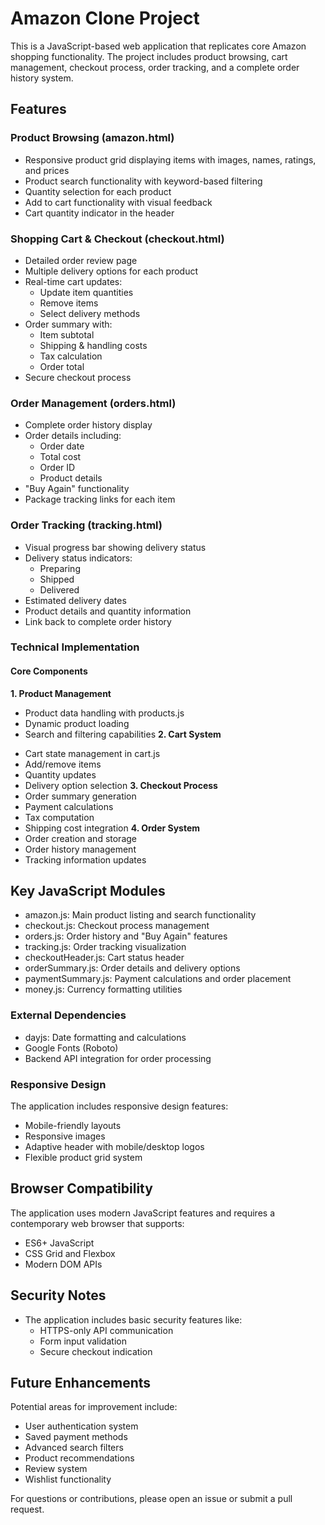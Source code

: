# Amazon Clone Project
This is a JavaScript-based web application that replicates core Amazon shopping functionality. The project includes product browsing, cart management, checkout process, order tracking, and a complete order history system.

## Features

### Product Browsing (amazon.html)
- Responsive product grid displaying items with images, names, ratings, and prices
- Product search functionality with keyword-based filtering
- Quantity selection for each product
- Add to cart functionality with visual feedback
- Cart quantity indicator in the header

### Shopping Cart & Checkout (checkout.html)
- Detailed order review page
- Multiple delivery options for each product
- Real-time cart updates:
  - Update item quantities
  - Remove items
  - Select delivery methods
- Order summary with:
  - Item subtotal
  - Shipping & handling costs
  - Tax calculation
  - Order total
- Secure checkout process

### Order Management (orders.html)
* Complete order history display
* Order details including:
   * Order date
   * Total cost
   * Order ID
   * Product details
* "Buy Again" functionality
* Package tracking links for each item

### Order Tracking (tracking.html)
* Visual progress bar showing delivery status
* Delivery status indicators:
  * Preparing
  * Shipped
  * Delivered
* Estimated delivery dates
* Product details and quantity information
* Link back to complete order history

### Technical Implementation

#### Core Components
**1. Product Management**
  * Product data handling with products.js
  * Dynamic product loading
  * Search and filtering capabilities
**2. Cart System**
  - Cart state management in cart.js
  - Add/remove items
  - Quantity updates
  - Delivery option selection
**3. Checkout Process**
  - Order summary generation
  - Payment calculations
  - Tax computation
  - Shipping cost integration
**4. Order System**
  - Order creation and storage
  - Order history management
  - Tracking information updates

## Key JavaScript Modules
 - amazon.js: Main product listing and search functionality
 - checkout.js: Checkout process management
 - orders.js: Order history and "Buy Again" features
 - tracking.js: Order tracking visualization
 - checkoutHeader.js: Cart status header
 - orderSummary.js: Order details and delivery options
 - paymentSummary.js: Payment calculations and order placement
 - money.js: Currency formatting utilities

### External Dependencies
 - dayjs: Date formatting and calculations
 - Google Fonts (Roboto)
 - Backend API integration for order processing

### Responsive Design
The application includes responsive design features:
 - Mobile-friendly layouts
 - Responsive images
 - Adaptive header with mobile/desktop logos
 - Flexible product grid system

## Browser Compatibility
The application uses modern JavaScript features and requires a contemporary web browser that supports:
 - ES6+ JavaScript
 - CSS Grid and Flexbox
 - Modern DOM APIs

## Security Notes
- The application includes basic security features like:
  - HTTPS-only API communication
  - Form input validation
  - Secure checkout indication

## Future Enhancements
Potential areas for improvement include:
- User authentication system
- Saved payment methods
- Advanced search filters
- Product recommendations
- Review system
- Wishlist functionality

For questions or contributions, please open an issue or submit a pull request.

